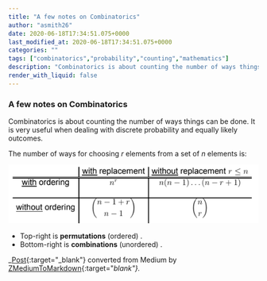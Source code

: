 ```yaml
---
title: "A few notes on Combinatorics"
author: "asmith26"
date: 2020-06-18T17:34:51.075+0000
last_modified_at: 2020-06-18T17:34:51.075+0000
categories: ""
tags: ["combinatorics","probability","counting","mathematics"]
description: "Combinatorics is about counting the number of ways things can be done. It is very useful when dealing with discrete probability and…"
render_with_liquid: false
---
```


### A few notes on **Combinatorics**

Combinatorics is about counting the number of ways things can be done\. It is very useful when dealing with discrete probability and equally likely outcomes\.

The number of ways for choosing _r_ elements from a set of _n_ elements is:


![](/assets/a31c3d69a21d/1*IT0IDeXVHkXOe_AJIF5-RA.png)

- Top\-right is **permutations** \(ordered\) \.
- Bottom\-right is **combinations** \(unordered\) \.



_[Post](https://medium.com/@asmith9992/a-few-notes-on-combinatorics-a31c3d69a21d){:target="_blank"} converted from Medium by [ZMediumToMarkdown](https://github.com/ZhgChgLi/ZMediumToMarkdown){:target="_blank"}._
